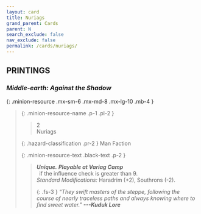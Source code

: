```yaml
---
layout: card
title: Nuriags
grand_parent: Cards
parent: N
search_exclude: false
nav_exclude: false
permalink: /cards/nuriags/
---
```


## PRINTINGS


### _Middle-earth: Against the Shadow_

{: .minion-resource .mx-sm-6 .mx-md-8 .mx-lg-10 .mb-4 }
> {: .minion-resource-name .p-1 .pl-2 }
> > <div class="hazard-mp">2</div>
> > <div class="card-name">Nuriags</div>
>
> {: .hazard-classification .pr-2 }
> Man Faction
>
> {: .minion-resource-text .black-text .p-2 }
> > _**Unique.**_ ***Playable at Variag Camp*** <br>&ensp;if the influence check is greater than 9. <br>_Standard Modifications:_ Haradrim (+2), Southrons (-2). 
> > 
> > {: .fs-3 } 
> > _“They swift masters of the steppe, following the course of nearly traceless paths and always knowing where to find sweet water."_ ***---&#65279;Kuduk&nbsp;Lore*** 
> 
